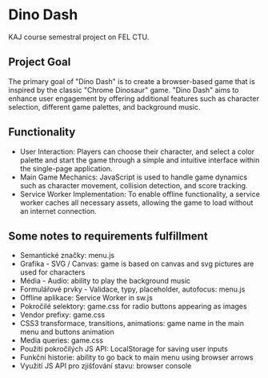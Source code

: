 # Dino Dash


KAJ course semestral project on FEL CTU.

## Project Goal

The primary goal of "Dino Dash" is to create a browser-based game that is inspired by the classic "Chrome Dinosaur" game.
"Dino Dash" aims to enhance user engagement by offering additional features such as character selection, different game palettes, and background music.

## Functionality

* User Interaction: Players can choose their character, and select a color palette and start the game through a simple and intuitive interface within the single-page application.
* Main Game Mechanics: JavaScript is used to handle game dynamics such as character movement, collision detection, and score tracking.
* Service Worker Implementation: To enable offline functionality, a service worker caches all necessary assets, allowing the game to load without an internet connection.

## Some notes to requirements fulfillment

* Semantické značky: menu.js
* Grafika - SVG / Canvas: game is based on canvas and svg pictures are used for characters
* Média - Audio: ability to play the background music
* Formulářové prvky -	Validace, typy, placeholder, autofocus: menu.js
* Offline aplikace: Service Worker in sw.js
* Pokročilé selektory: game.css for radio buttons appearing as images
* Vendor prefixy: game.css	
* CSS3 transformace, transitions, animations: game name in the main menu and buttons animation	
* Media queries: game.css
* Použití pokročilých JS API: LocalStorage for saving user inputs
* Funkční historie: ability to go back to main menu using browser arrows
* Využití JS API pro zjišťování stavu: browser console


